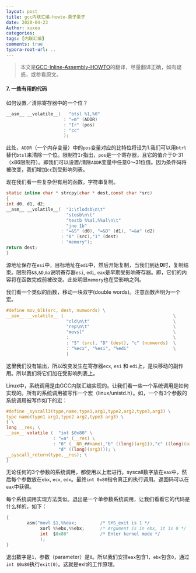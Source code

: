 ```yaml
---
layout: post
title: gcc内联汇编-howto-栗子栗子
date: 2020-04-23
Author: xuxeu
categories: 
tags: [内联汇编]
comments: true
typora-root-url: ..
---
```


> 本文是[GCC-Inline-Assembly-HOWTO](http://www.ibiblio.org/gferg/ldp/GCC-Inline-Assembly-HOWTO.html)的翻译，尽量翻译正确，如有疑惑，或参看原文。

#### 7. 一些有用的代码

如何设置／清除寄存器中的一个位？

```c
__asm__ __volatile__(   "btsl %1,%0"
                      : "=m" (ADDR)
                      : "Ir" (pos)
                      : "cc"
                      );
```

此处，`ADDR`（一个内存变量）中的`pos`变量对应的比特位将设为1.我们可以用`btrl`替代`btsl`来清除一个位。限制符`Ir`指出，`pos`是一个寄存器，且它的值介于0-31（x86限制符）。即我们可以设置/清除`ADDR`变量中任意0～31位值。因为条件码将被改变，我们增加`cc`到受影响列表。

现在我们看一些复杂但有用的函数。字符串复制。

```c
static inline char * strcpy(char * dest,const char *src)
{
int d0, d1, d2;
__asm__ __volatile__(  "1:\tlodsb\n\t"
                       "stosb\n\t"
                       "testb %%al,%%al\n\t"
                       "jne 1b"
                     : "=&S" (d0), "=&D" (d1), "=&a" (d2)
                     : "0" (src),"1" (dest) 
                     : "memory");
return dest;
}
```

源地址保存在`esi`中，目标地址在`edi`中，然后开始复制，当我们到达**0**时，复制结束。限制符`&S`,`&D`,`&a`说明寄存器`esi`, `edi`, `eax`是早期受影响寄存器。即，它们的内容将在函数完成前被改变。此处明显`memory`也在受影响之列。

我们看一个类似的函数，移动一块双字(double words)。注意函数声明为一个宏。

```c
#define mov_blk(src, dest, numwords) \
__asm__ __volatile__ (                                          \
                       "cld\n\t"                                \
                       "rep\n\t"                                \
                       "movsl"                                  \
                       :                                        \
                       : "S" (src), "D" (dest), "c" (numwords)  \
                       : "%ecx", "%esi", "%edi"                 \
                       )
```

这里我们没有输出，所以改变发生在寄存器`ecx`, `esi` 和 `edi`上，是块移动的副作用。所以我们将它们加在受影响列表上。

Linux中，系统调用是由GCC内联汇编实现的。让我们看一些一个系统调用是如何实现的。所有的系统调用被写作一个宏（linux/unistd.h）。如，一个有3个参数的系统调用被写作如下的宏：

```c
#define _syscall3(type,name,type1,arg1,type2,arg2,type3,arg3) \
type name(type1 arg1,type2 arg2,type3 arg3) \
{ \
long __res; \
__asm__ volatile (  "int $0x80" \
                  : "=a" (__res) \
                  : "0" (__NR_##name),"b" ((long)(arg1)),"c" ((long)(arg2)), \
                    "d" ((long)(arg3))); \
__syscall_return(type,__res); \
}
```

无论任何的3个参数的系统调用，都使用以上宏进行。syscall数字放在`eax`中，然后每个参数放在`ebx`, `ecx`, `edx`。最终`int 0x80`指令真正的执行调用。返回码可以在`eax`中获得。

每个系统调用实现方法类似。退出是一个单参数系统调用，让我们看看它的代码是什么样的，如下：

```c
{
        asm("movl $1,%%eax;         /* SYS_exit is 1 */
             xorl %%ebx,%%ebx;      /* Argument is in ebx, it is 0 */
             int  $0x80"            /* Enter kernel mode */
             );
}
```

退出数字是`1`，参数（parameter）是`0`。所以我们安排`eax`包含1，`ebx`包含`0`，通过`int $0x80`执行`exit(0)`。这就是exit的工作原理。


